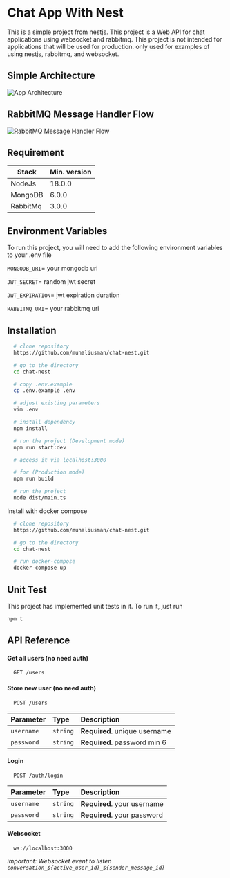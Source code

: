 
# Chat App With Nest

This is a simple project from nestjs. This project is a Web API for chat applications using websocket and rabbitmq. This project is not intended for applications that will be used for production. only used for examples of using nestjs, rabbitmq, and websocket.


## Simple Architecture

![App Architecture](https://i.ibb.co/cttw0By/chat-nest-drawio.png)

## RabbitMQ Message Handler Flow

![RabbitMQ Message Handler Flow](https://i.ibb.co/2hPWYdK/chat-nest-rabbit-drawio.png)
## Requirement
Stack | Min. version |
--- | --- |
NodeJs | 18.0.0 |
MongoDB | 6.0.0 |
RabbitMq | 3.0.0 |

## Environment Variables

To run this project, you will need to add the following environment variables to your .env file

`MONGODB_URI`= your mongodb uri

`JWT_SECRET`= random jwt secret

`JWT_EXPIRATION`= jwt expiration duration

`RABBITMQ_URI`= your rabbitmq uri

## Installation

```bash
  # clone repository
  https://github.com/muhaliusman/chat-nest.git

  # go to the directory
  cd chat-nest

  # copy .env.example
  cp .env.example .env

  # adjust existing parameters
  vim .env

  # install dependency
  npm install

  # run the project (Development mode)
  npm run start:dev

  # access it via localhost:3000

  # for (Production mode)
  npm run build

  # run the project
  node dist/main.ts
```

Install with docker compose
```bash
  # clone repository
  https://github.com/muhaliusman/chat-nest.git

  # go to the directory
  cd chat-nest

  # run docker-compose
  docker-compose up
```
## Unit Test
This project has implemented unit tests in it. To run it, just run
```bash
npm t
```
## API Reference

#### Get all users (no need auth)

```http
  GET /users
```

#### Store new user (no need auth)

```http
  POST /users
```

| Parameter | Type     | Description                |
| :-------- | :------- | :------------------------- |
| `username` | `string` | **Required**. unique username |
| `password` | `string` | **Required**. password min 6 |

#### Login

```http
  POST /auth/login
```

| Parameter | Type     | Description                       |
| :-------- | :------- | :-------------------------------- |
| `username`      | `string` | **Required**. your username |
| `password`      | `string` | **Required**. your password |

#### Websocket

```ws
  ws://localhost:3000
```
*important: Websocket event to listen `conversation_${active_user_id}_${sender_message_id}`*
